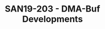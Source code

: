 ---
categories:
- san19
description: Cover recent work around DMA-Buf including dma-buf heaps, dma-buf cache
  management optimizations, ION deprecation, and kernel graphics buffers
image:
  featured: 'true'
  path: /assets/images/featured-images/san19/SAN19-203.png
session_attendee_num: '6'
session_id: SAN19-203
session_room: Sunset IV (Session 2)
session_slot:
  end_time: '2019-09-24 09:20:00'
  start_time: '2019-09-24 08:30:00'
session_speakers:
- speaker_bio: AOSP devboard and Kernel developer
  speaker_company: Linaro
  speaker_image: /assets/images/speakers/san19/john-stultz.jpg
  speaker_location: ''
  speaker_name: John Stultz
  speaker_position: AOSP Devboards/Kernel Developer
  speaker_url: ''
  speaker_username: john.stultz
- speaker_bio: ''
  speaker_company: Linaro Limited
  speaker_image: /assets/images/speakers/placeholder.jpg
  speaker_location: ''
  speaker_name: Sumit Semwal
  speaker_position: Team Lead, LCG Kernel
  speaker_url: ''
  speaker_username: sumit.semwal
- speaker_bio: Sumit leads a motivated team of kernel engineers who work on everything
    kernel - and sometimes non-kernel too - within LCG.
  speaker_company: Linaro Ltd
  speaker_image: /assets/images/speakers/san19/sumit-semwal.jpg
  speaker_location: ''
  speaker_name: Sumit Semwal
  speaker_position: LCG Kernel Team Lead
  speaker_url: http://www.linaro.org/
  speaker_username: sumitsemwal
session_track: Android
tag: session
tags:
- Autonomous Vehicles
- ' Automotive'
- ' Machine Learning/AI'
title: SAN19-203 - DMA-Buf Developments
---